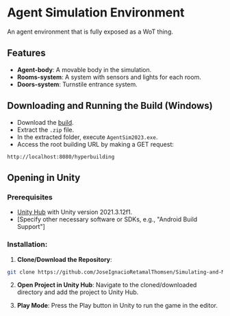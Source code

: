 # Agent Simulation Environment

An agent environment that is fully exposed as a WoT thing.

## Features

- **Agent-body**: A movable body in the simulation.
- **Rooms-system**: A system with sensors and lights for each room.
- **Doors-system**: Turnstile entrance system.

## Downloading and Running the Build (Windows)



- Download the [build](https://github.com/JoseIgnacioRetamalThomsen/Simulating-and-Managing-Human-Behaviors-and-Smart-Buildings/releases/download/0.0.1/simulation-win64.zip).
- Extract the `.zip` file.
- In the extracted folder, execute `AgentSim2023.exe`.
- Access the root building URL by making a GET request:
```
http://localhost:8080/hyperbuilding
```


## Opening in Unity

### Prerequisites

- [Unity Hub](https://unity3d.com/get-unity/download) with Unity version 2021.3.12f1.
- [Specify other necessary software or SDKs, e.g., "Android Build Support"]

### Installation:

1. **Clone/Download the Repository**:

```bash
git clone https://github.com/JoseIgnacioRetamalThomsen/Simulating-and-Managing-Human-Behaviors-and-Smart-Buildings
```
2. **Open Project in Unity Hub**: Navigate to the cloned/downloaded directory and add the project to Unity Hub.

3. **Play Mode**: Press the Play button in Unity to run the game in the editor.
